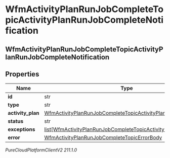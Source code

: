 # WfmActivityPlanRunJobCompleteTopicActivityPlanRunJobCompleteNotification

## WfmActivityPlanRunJobCompleteTopicActivityPlanRunJobCompleteNotification

## Properties

|Name | Type | Description | Notes|
|------------ | ------------- | ------------- | -------------|
| **id** | str |  | [optional] |
| **type** | str |  | [optional] |
| **activity_plan** | [WfmActivityPlanRunJobCompleteTopicActivityPlanReference](WfmActivityPlanRunJobCompleteTopicActivityPlanReference) |  | [optional] |
| **status** | str |  | [optional] |
| **exceptions** | [list[WfmActivityPlanRunJobCompleteTopicActivityPlanJobException]](WfmActivityPlanRunJobCompleteTopicActivityPlanJobException) |  | [optional] |
| **error** | [WfmActivityPlanRunJobCompleteTopicErrorBody](WfmActivityPlanRunJobCompleteTopicErrorBody) |  | [optional] |



_PureCloudPlatformClientV2 211.1.0_

